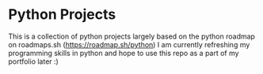 # Python Projects

This is a collection of python projects largely based on the python roadmap on roadmaps.sh (https://roadmap.sh/python)
I am currently refreshing my programming skills in python and hope to use this repo as a part of my portfolio later :)